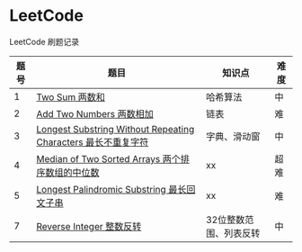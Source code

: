 # LeetCode
LeetCode 刷题记录

| 题号| 题目 | 知识点 | 难度 |
| ------ | ------ | ------ | ------ |
| 1 | [Two Sum 两数和](/LeetCode/Two_Sum.py)| 哈希算法 | 中 |
| 2 | [Add Two Numbers 两数相加](/LeetCode/Add_Two_Numbers.py)| 链表 | 难 |
| 3 | [Longest Substring Without Repeating Characters 最长不重复字符](/LeetCode/Longest_Substring_Without_Repeating_Characters.py)| 字典、滑动窗 | 中 |
| 4 | [Median of Two Sorted Arrays 两个排序数组的中位数](/LeetCode/Median_of_Two_Sorted_Arrays.py)| xx | 超难 |
| 5 | [Longest Palindromic Substring 最长回文子串](/LeetCode/Longest_Palindromic_Substring.py)| xx | 难 |
| 7 | [Reverse Integer 整数反转](/LeetCode/Reverse_Integer.py)| 32位整数范围、列表反转 | 中 |

